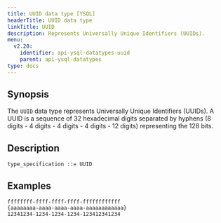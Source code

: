 ```yaml
---
title: UUID data type [YSQL]
headerTitle: UUID data type
linkTitle: UUID
description: Represents Universally Unique Identifiers (UUIDs).
menu:
  v2.20:
    identifier: api-ysql-datatypes-uuid
    parent: api-ysql-datatypes
type: docs
---
```


## Synopsis

The `UUID` data type represents Universally Unique Identifiers (UUIDs). A UUID is a sequence of 32 hexadecimal digits separated by hyphens (8 digits - 4 digits - 4 digits - 4 digits - 12 digits) representing the 128 bits.

## Description

```ebnf
type_specification ::= UUID
```

## Examples

```output
ffffffff-ffff-ffff-ffff-ffffffffffff
{aaaaaaaa-aaaa-aaaa-aaaa-aaaaaaaaaaaa}
12341234-1234-1234-1234-123412341234
```
